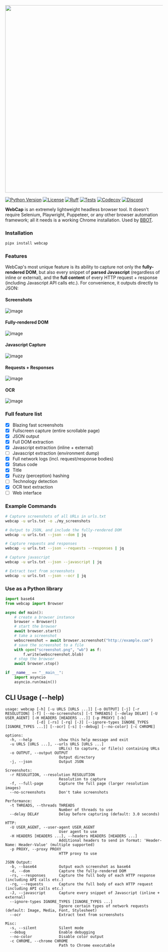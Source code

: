 <img src="https://github.com/user-attachments/assets/25912aba-690a-45e2-a6a9-2b0445e8218f" width="600"/>

[![Python Version](https://img.shields.io/badge/python-3.9+-8400ff)](https://www.python.org) [![License](https://img.shields.io/badge/license-GPLv3-8400ff.svg)](https://github.com/blacklanternsecurity/webcap/blob/dev/LICENSE) [![Ruff](https://img.shields.io/endpoint?url=https://raw.githubusercontent.com/astral-sh/ruff/main/assets/badge/v2.json)](https://github.com/astral-sh/ruff) [![Tests](https://github.com/blacklanternsecurity/webcap/actions/workflows/tests.yml/badge.svg?branch=stable)](https://github.com/blacklanternsecurity/webcap/actions?query=workflow%3A"tests") [![Codecov](https://codecov.io/gh/blacklanternsecurity/webcap/branch/dev/graph/badge.svg?token=IR5AZBDM5K)](https://codecov.io/gh/blacklanternsecurity/webcap) [![Discord](https://img.shields.io/discord/859164869970362439)](https://discord.com/invite/PZqkgxu5SA)

**WebCap** is an extremely lightweight headless browser tool. It doesn't require Selenium, Playwright, Puppeteer, or any other browser automation framework; all it needs is a working Chrome installation. Used by [BBOT](https://github.com/blacklanternsecurity/bbot).

### Installation

```bash
pipx install webcap
```

### Features

WebCap's most unique feature is its ability to capture not only the **fully-rendered DOM**, but also every snippet of **parsed Javascript** (regardless of inline or external), and the **full content** of every HTTP request + response (including Javascript API calls etc.). For convenience, it outputs directly to JSON:

#### Screenshots

![image](https://github.com/user-attachments/assets/c5a409ea-d068-45d7-a4c1-8a8cddf6c491)

#### Fully-rendered DOM

![image](https://github.com/user-attachments/assets/60dd2a80-f9c3-438e-8f00-f982c356625d)

#### Javascript Capture

![image](https://github.com/user-attachments/assets/6f960bbb-efb6-4294-a1f2-2c6181baa31a)

#### Requests + Responses

![image](https://github.com/user-attachments/assets/0f036384-a465-4579-b70a-b567daaa8113)

#### OCR

![image](https://github.com/user-attachments/assets/cffb268e-8b9b-490c-8949-39e73e73aa8a)

### Full feature list

- [x] Blazing fast screenshots
- [x] Fullscreen capture (entire scrollable page)
- [x] JSON output
- [x] Full DOM extraction
- [x] Javascript extraction (inline + external)
- [ ] Javascript extraction (environment dump)
- [x] Full network logs (incl. request/response bodies)
- [x] Status code
- [x] Title
- [x] Fuzzy (perception) hashing
- [ ] Technology detection
- [x] OCR text extraction
- [ ] Web interface

### Example Commands

```bash
# Capture screenshots of all URLs in urls.txt
webcap -u urls.txt -o ./my_screenshots

# Output to JSON, and include the fully-rendered DOM
webcap -u urls.txt --json --dom | jq

# Capture requests and responses
webcap -u urls.txt --json --requests --responses | jq

# Capture javascript
webcap -u urls.txt --json --javascript | jq

# Extract text from screenshots
webcap -u urls.txt --json --ocr | jq
```

### Use as a Python library

```python
import base64
from webcap import Browser

async def main():
    # create a browser instance
    browser = Browser()
    # start the browser
    await browser.start()
    # take a screenshot
    webscreenshot = await browser.screenshot("http://example.com")
    # save the screenshot to a file
    with open("screenshot.png", "wb") as f:
        f.write(webscreenshot.blob)
    # stop the browser
    await browser.stop()

if __name__ == "__main__":
    import asyncio
    asyncio.run(main())
```

## CLI Usage (--help)

```
usage: webcap [-h] [-u URLS [URLS ...]] [-o OUTPUT] [-j] [-r RESOLUTION] [-f] [--no-screenshots] [-t THREADS] [--delay DELAY] [-U USER_AGENT] [-H HEADERS [HEADERS ...]] [-p PROXY] [-b]
              [-d] [-rs] [-rq] [-J] [--ignore-types IGNORE_TYPES [IGNORE_TYPES ...]] [--ocr] [-s] [--debug] [--no-color] [-c CHROME]

options:
  -h, --help            show this help message and exit
  -u URLS [URLS ...], --urls URLS [URLS ...]
                        URL(s) to capture, or file(s) containing URLs
  -o OUTPUT, --output OUTPUT
                        Output directory
  -j, --json            Output JSON

Screenshots:
  -r RESOLUTION, --resolution RESOLUTION
                        Resolution to capture
  -f, --full-page       Capture the full page (larger resolution images)
  --no-screenshots      Don't take screenshots

Performance:
  -t THREADS, --threads THREADS
                        Number of threads to use
  --delay DELAY         Delay before capturing (default: 3.0 seconds)

HTTP:
  -U USER_AGENT, --user-agent USER_AGENT
                        User agent to use
  -H HEADERS [HEADERS ...], --headers HEADERS [HEADERS ...]
                        Additional headers to send in format: 'Header-Name: Header-Value' (multiple supported)
  -p PROXY, --proxy PROXY
                        HTTP proxy to use

JSON Output:
  -b, --base64          Output each screenshot as base64
  -d, --dom             Capture the fully-rendered DOM
  -rs, --responses      Capture the full body of each HTTP response (including API calls etc.)
  -rq, --requests       Capture the full body of each HTTP request (including API calls etc.)
  -J, --javascript      Capture every snippet of Javascript (inline + external)
  --ignore-types IGNORE_TYPES [IGNORE_TYPES ...]
                        Ignore certain types of network requests (default: Image, Media, Font, Stylesheet)
  --ocr                 Extract text from screenshots

Misc:
  -s, --silent          Silent mode
  --debug               Enable debugging
  --no-color            Disable color output
  -c CHROME, --chrome CHROME
                        Path to Chrome executable
```
